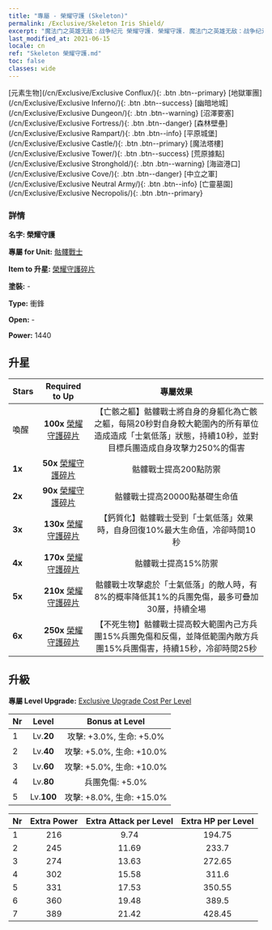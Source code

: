 ```yaml
---
title: "專屬 - 榮耀守護 (Skeleton)"
permalink: /Exclusive/Skeleton Iris Shield/
excerpt: "魔法门之英雄无敌：战争纪元 榮耀守護. 榮耀守護. 魔法门之英雄无敌：战争纪元 專屬 榮耀守護. 骷髏戰士 專屬."
last_modified_at: 2021-06-15
locale: cn
ref: "Skeleton 榮耀守護.md"
toc: false
classes: wide
---
```

 [元素生物](/cn/Exclusive/Exclusive Conflux/){: .btn .btn--primary} [地獄軍團](/cn/Exclusive/Exclusive Inferno/){: .btn .btn--success} [幽暗地城](/cn/Exclusive/Exclusive Dungeon/){: .btn .btn--warning} [沼澤要塞](/cn/Exclusive/Exclusive Fortress/){: .btn .btn--danger} [森林壁壘](/cn/Exclusive/Exclusive Rampart/){: .btn .btn--info} [平原城堡](/cn/Exclusive/Exclusive Castle/){: .btn .btn--primary} [魔法塔樓](/cn/Exclusive/Exclusive Tower/){: .btn .btn--success} [荒原據點](/cn/Exclusive/Exclusive Stronghold/){: .btn .btn--warning} [海盜港口](/cn/Exclusive/Exclusive Cove/){: .btn .btn--danger} [中立之軍](/cn/Exclusive/Exclusive Neutral Army/){: .btn .btn--info} [亡靈墓園](/cn/Exclusive/Exclusive Necropolis/){: .btn .btn--primary} 

### 詳情
 **名字: 榮耀守護** 

 **專屬 for Unit:** [骷髏戰士](/cn/units/Skeleton/) 

 **Item to 升星:** [榮耀守護碎片](/cn/Items/con_913/)

 **塗裝:** -

 **Type:** 衝鋒

 **Open:** -

 **Power:** 1440

## 升星

  |     Stars    |  Required to Up | 專屬效果 |
  |:-------------|:---------------:|:---------------:|
  |  喚醒  | **100x** [榮耀守護碎片](/cn/Items/con_913/) | 【亡骸之軀】骷髏戰士將自身的身軀化為亡骸之軀，每隔20秒對自身較大範圍內的所有單位造成造成「士氣低落」狀態，持續10秒，並對目標兵團造成自身攻擊力250%的傷害 |
  | **1x** <i class="fas fa-star"/> | **50x** [榮耀守護碎片](/cn/Items/con_913/) | 骷髏戰士提高200點防禦 |
  | **2x** <i class="fas fa-star"/> | **90x** [榮耀守護碎片](/cn/Items/con_913/) | 骷髏戰士提高20000點基礎生命值 |
  | **3x** <i class="fas fa-star"/> | **130x** [榮耀守護碎片](/cn/Items/con_913/) | 【鈣質化】骷髏戰士受到「士氣低落」效果時，自身回復10%最大生命值，冷卻時間10秒 |
  | **4x** <i class="fas fa-star"/> | **170x** [榮耀守護碎片](/cn/Items/con_913/) | 骷髏戰士提高15%防禦 |
  | **5x** <i class="fas fa-star"/> | **210x** [榮耀守護碎片](/cn/Items/con_913/) | 骷髏戰士攻擊處於「士氣低落」的敵人時，有8%的概率降低其1%的兵團免傷，最多可疊加30層，持續全場 |
  | **6x** <i class="fas fa-star"/> | **250x** [榮耀守護碎片](/cn/Items/con_913/) | 【不死生物】骷髏戰士提高較大範圍內己方兵團15%兵團免傷和反傷，並降低範圍內敵方兵團15%兵團傷害，持續15秒，冷卻時間25秒 |


## 升級
 **專屬 Level Upgrade:** [Exclusive Upgrade Cost Per Level](/Exclusive/ExclusiveUpgradeCostPerLevel/)

  |  Nr  |   Level  | Bonus at Level |
  |:-----|:--------:|:--------------:|
  | 1 | Lv.**20** | 攻擊: +3.0%, 生命: +5.0% |
  | 2 | Lv.**40** | 攻擊: +5.0%, 生命: +10.0% |
  | 3 | Lv.**60** | 攻擊: +5.0%, 生命: +10.0% |
  | 4 | Lv.**80** | 兵團免傷: +5.0% |
  | 5 | Lv.**100** | 攻擊: +8.0%, 生命: +15.0% |


  |  Nr  |  Extra Power | Extra Attack per Level | Extra HP per Level |
  |:-----|:--------:|:--------:|:--------:|
  | 1 | 216 | 9.74 | 194.75 |
  | 2 | 245 | 11.69 | 233.7 |
  | 3 | 274 | 13.63 | 272.65 |
  | 4 | 302 | 15.58 | 311.6 |
  | 5 | 331 | 17.53 | 350.55 |
  | 6 | 360 | 19.48 | 389.5 |
  | 7 | 389 | 21.42 | 428.45 |



